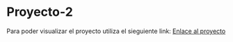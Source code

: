# Proyecto-2

Para poder visualizar el proyecto utiliza el sieguiente link:
[Enlace al proyecto](https://juanpablohincapief.github.io/Proyecto-2/)

